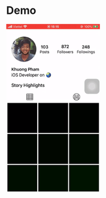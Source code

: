 # Demo
<img src="https://github.com/khuong291/InstagramScrollingLayout/blob/master/khuong.gif" width="250">
